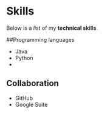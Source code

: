 # Skills 

Below is a _list_ of my __technical skills__.

##Programming languages
  - Java
  - Python 
  - 
## Collaboration
  - GitHub
  - Google Suite
